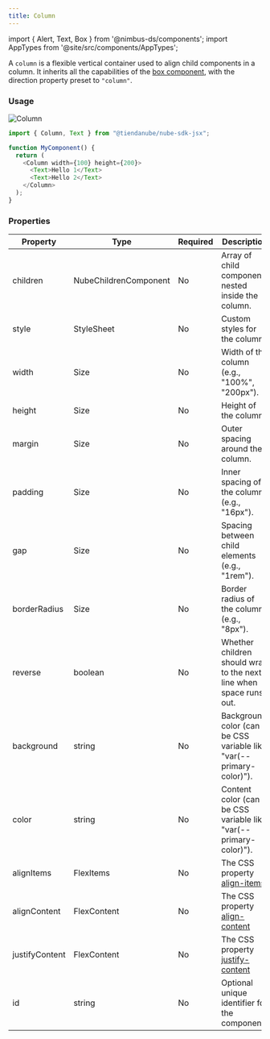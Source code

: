 ```yaml
---
title: Column
---
```


import { Alert, Text, Box } from '@nimbus-ds/components';
import AppTypes from '@site/src/components/AppTypes';

A `column` is a flexible vertical container used to align child components in a column.
It inherits all the capabilities of the [box component](/docs/applications/nube-sdk/components/box), with the direction property preset to `"column"`.

### Usage

![Column](../../../../static/img/pt/nube-sdk-ui-col-1.png "Column")

```typescript title="Example"
import { Column, Text } from "@tiendanube/nube-sdk-jsx";

function MyComponent() {
  return (
    <Column width={100} height={200}>
      <Text>Hello 1</Text>
      <Text>Hello 2</Text>
    </Column>
  );
}
```

### Properties

| Property       | Type                  | Required | Description                                                                                          |
| -------------- | --------------------- | -------- | ---------------------------------------------------------------------------------------------------- |
| children       | NubeChildrenComponent | No       | Array of child components nested inside the column.                                                  |
| style          | StyleSheet            | No       | Custom styles for the column.                                                                        |
| width          | Size                  | No       | Width of the column (e.g., "100%", "200px").                                                         |
| height         | Size                  | No       | Height of the column.                                                                                |
| margin         | Size                  | No       | Outer spacing around the column.                                                                     |
| padding        | Size                  | No       | Inner spacing of the column (e.g., "16px").                                                          |
| gap            | Size                  | No       | Spacing between child elements (e.g., "1rem").                                                       |
| borderRadius   | Size                  | No       | Border radius of the column (e.g., "8px").                                                           |
| reverse        | boolean               | No       | Whether children should wrap to the next line when space runs out.                                   |
| background     | string                | No       | Background color (can be CSS variable like "var(--primary-color)").                                  |
| color          | string                | No       | Content color (can be CSS variable like "var(--primary-color)").                                     |
| alignItems     | FlexItems             | No       | The CSS property [align-items](https://developer.mozilla.org/en-US/docs/Web/CSS/align-items)         |
| alignContent   | FlexContent           | No       | The CSS property [align-content](https://developer.mozilla.org/en-US/docs/Web/CSS/align-content)     |
| justifyContent | FlexContent           | No       | The CSS property [justify-content](https://developer.mozilla.org/en-US/docs/Web/CSS/justify-content) |
| id             | string                | No       | Optional unique identifier for the component.                                                        |

